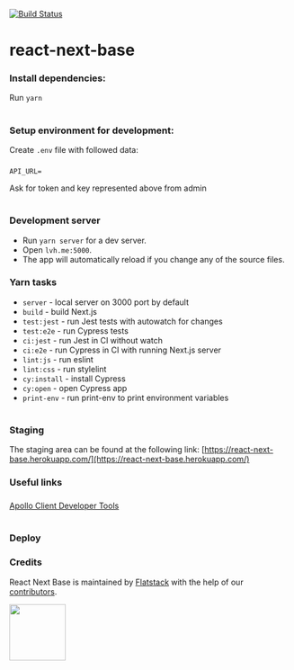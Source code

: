 [![Build Status](https://flatstack.semaphoreci.com/badges/react-next-base/branches/master.svg?style=shields)](https://flatstack.semaphoreci.com/projects/react-next-base)

# react-next-base

### Install dependencies:

Run `yarn`

#

### Setup environment for development:

Create `.env` file with followed data:

###

`API_URL=`

Ask for token and key represented above from admin

#

### Development server

- Run `yarn server` for a dev server.
- Open `lvh.me:5000`.
- The app will automatically reload if you change any of the source files.

### Yarn tasks

- `server` - local server on 3000 port by default
- `build` - build Next.js
- `test:jest` - run Jest tests with autowatch for changes
- `test:e2e` - run Cypress tests
- `ci:jest` - run Jest in CI without watch
- `ci:e2e` - run Cypress in CI with running Next.js server
- `lint:js` - run eslint
- `lint:css` - run stylelint
- `cy:install` - install Cypress
- `cy:open` - open Cypress app
- `print-env` - run print-env to print environment variables

#

### Staging

The staging area can be found at the following link: [https://react-next-base.herokuapp.com/](https://react-next-base.herokuapp.com/)

### Useful links

###

[Apollo Client Developer Tools](https://chrome.google.com/webstore/detail/apollo-client-developer-t/jdkknkkbebbapilgoeccciglkfbmbnfm)

###

#

### Deploy

### Credits

React Next Base is maintained by [Flatstack](http://www.flatstack.com) with the help of our
[contributors](http://github.com/fs/react-next-base/contributors).

[<img src="http://www.flatstack.com/logo.svg" width="100"/>](http://www.flatstack.com)

